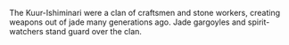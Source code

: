 The Kuur-Ishiminari were a clan of craftsmen and stone workers, creating weapons out of jade many generations ago. Jade gargoyles and spirit-watchers stand guard over the clan.

